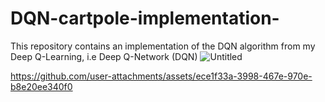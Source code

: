 # DQN-cartpole-implementation-
This repository contains an implementation of the DQN algorithm from my Deep Q-Learning, i.e Deep Q-Network (DQN)
![Untitled](https://github.com/user-attachments/assets/62f6f8eb-35dd-4352-971d-6e3caf7f10e8)



https://github.com/user-attachments/assets/ece1f33a-3998-467e-970e-b8e20ee340f0

